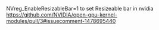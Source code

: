 NVreg_EnableResizableBar=1 to set Resizeable bar in nvidia https://github.com/NVIDIA/open-gpu-kernel-modules/pull/3#issuecomment-1478695440

